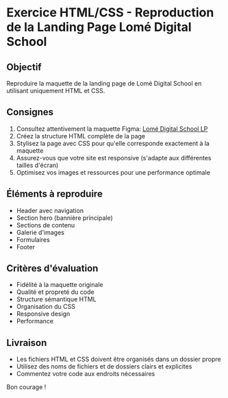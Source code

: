 # Exercice HTML/CSS - Reproduction de la Landing Page Lomé Digital School

## Objectif
Reproduire la maquette de la landing page de Lomé Digital School en utilisant uniquement HTML et CSS.

## Consignes
1. Consultez attentivement la maquette Figma: [Lomé Digital School LP](https://www.figma.com/design/9zCqwGk5cwtHBST4u5izPG/Lome-Digital-School-LP?node-id=31-2&p=f&t=kQvGulsEsVlZmE7S-0)
2. Créez la structure HTML complète de la page
3. Stylisez la page avec CSS pour qu'elle corresponde exactement à la maquette
4. Assurez-vous que votre site est responsive (s'adapte aux différentes tailles d'écran)
5. Optimisez vos images et ressources pour une performance optimale

## Éléments à reproduire
- Header avec navigation
- Section hero (bannière principale)
- Sections de contenu
- Galerie d'images
- Formulaires
- Footer

## Critères d'évaluation
- Fidélité à la maquette originale
- Qualité et propreté du code
- Structure sémantique HTML
- Organisation du CSS
- Responsive design
- Performance

## Livraison
- Les fichiers HTML et CSS doivent être organisés dans un dossier propre
- Utilisez des noms de fichiers et de dossiers clairs et explicites
- Commentez votre code aux endroits nécessaires

Bon courage !
